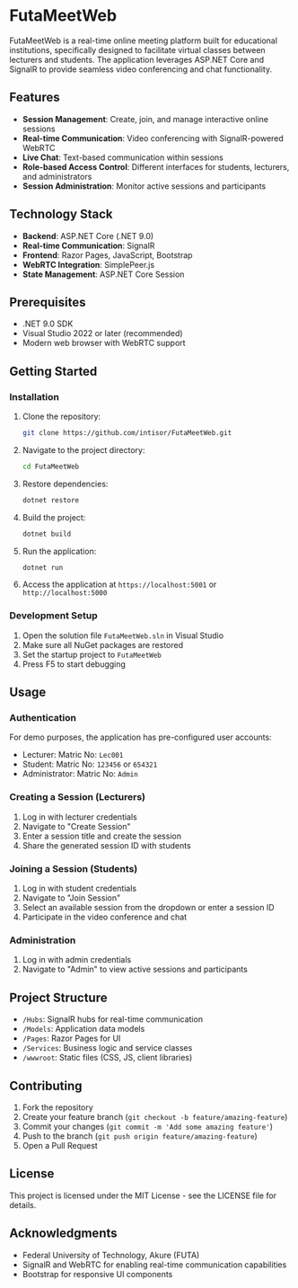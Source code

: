 # FutaMeetWeb

FutaMeetWeb is a real-time online meeting platform built for educational institutions, specifically designed to facilitate virtual classes between lecturers and students. The application leverages ASP.NET Core and SignalR to provide seamless video conferencing and chat functionality.

## Features

- **Session Management**: Create, join, and manage interactive online sessions
- **Real-time Communication**: Video conferencing with SignalR-powered WebRTC
- **Live Chat**: Text-based communication within sessions
- **Role-based Access Control**: Different interfaces for students, lecturers, and administrators
- **Session Administration**: Monitor active sessions and participants

## Technology Stack

- **Backend**: ASP.NET Core (.NET 9.0)
- **Real-time Communication**: SignalR
- **Frontend**: Razor Pages, JavaScript, Bootstrap
- **WebRTC Integration**: SimplePeer.js
- **State Management**: ASP.NET Core Session

## Prerequisites

- .NET 9.0 SDK
- Visual Studio 2022 or later (recommended)
- Modern web browser with WebRTC support

## Getting Started

### Installation

1. Clone the repository:
   ```bash
   git clone https://github.com/intisor/FutaMeetWeb.git
   ```

2. Navigate to the project directory:
   ```bash
   cd FutaMeetWeb
   ```

3. Restore dependencies:
   ```bash
   dotnet restore
   ```

4. Build the project:
   ```bash
   dotnet build
   ```

5. Run the application:
   ```bash
   dotnet run
   ```

6. Access the application at `https://localhost:5001` or `http://localhost:5000`

### Development Setup

1. Open the solution file `FutaMeetWeb.sln` in Visual Studio
2. Make sure all NuGet packages are restored
3. Set the startup project to `FutaMeetWeb`
4. Press F5 to start debugging

## Usage

### Authentication

For demo purposes, the application has pre-configured user accounts:
- Lecturer: Matric No: `Lec001`
- Student: Matric No: `123456` or `654321`
- Administrator: Matric No: `Admin`

### Creating a Session (Lecturers)

1. Log in with lecturer credentials
2. Navigate to "Create Session"
3. Enter a session title and create the session
4. Share the generated session ID with students

### Joining a Session (Students)

1. Log in with student credentials
2. Navigate to "Join Session"
3. Select an available session from the dropdown or enter a session ID
4. Participate in the video conference and chat

### Administration

1. Log in with admin credentials
2. Navigate to "Admin" to view active sessions and participants

## Project Structure

- `/Hubs`: SignalR hubs for real-time communication
- `/Models`: Application data models
- `/Pages`: Razor Pages for UI
- `/Services`: Business logic and service classes
- `/wwwroot`: Static files (CSS, JS, client libraries)

## Contributing

1. Fork the repository
2. Create your feature branch (`git checkout -b feature/amazing-feature`)
3. Commit your changes (`git commit -m 'Add some amazing feature'`)
4. Push to the branch (`git push origin feature/amazing-feature`)
5. Open a Pull Request

## License

This project is licensed under the MIT License - see the LICENSE file for details.

## Acknowledgments

- Federal University of Technology, Akure (FUTA)
- SignalR and WebRTC for enabling real-time communication capabilities
- Bootstrap for responsive UI components
